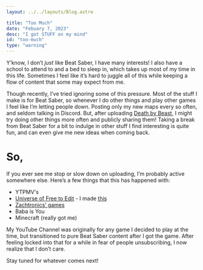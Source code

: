 ```yaml
---
layout: ../../layouts/Blog.astro

title: "Too Much"
date: "Febuary 7, 2023"
desc: "I got STUFF on my mind"
id: "too-much"
type: "warning"
---
```


Y’know, I don’t *just* like Beat Saber, I have many interests! I also have a school to attend to and a bed to sleep in, which takes up most of my time in this life. Sometimes I feel like it’s hard to juggle all of this while keeping a flow of content that some may expect from me.

Though recently, I’ve tried ignoring some of this pressure. Most of the stuff I make is for Beat Saber, so whenever I do other things and play other games I feel like I’m letting people down. Posting only my new maps every so often, and seldom talking in Discord. But, after uploading [Death by Beast](https://youtu.be/Tu_kV84mwDE), I might try doing other things more often and publicly sharing them! Taking a break from Beat Saber for a bit to indulge in other stuff I find interesting is quite fun, and can even give me new ideas when coming back.

# So,

If you ever see me stop or slow down on uploading, I’m probably active somewhere else. Here’s a few things that this has happened with:
- YTPMV's
- [Universe of Free to Edit](https://jtohs-joke-towers.fandom.com/wiki/Universe_of_Free_To_Edit) - I made [this](https://jtohs-joke-towers.fandom.com/wiki/Tower_of_Exclaimed_Warning)
- [Zachtronics’ games](https://www.zachtronics.com)
- Baba is You
- Minecraft (really got me)

My YouTube Channel was originally for any game I decided to play at the time, but transitioned to pure Beat Saber content after I got the game. After feeling locked into that for a while in fear of people unsubscribing, I now realize that I don’t care.

Stay tuned for whatever comes next!